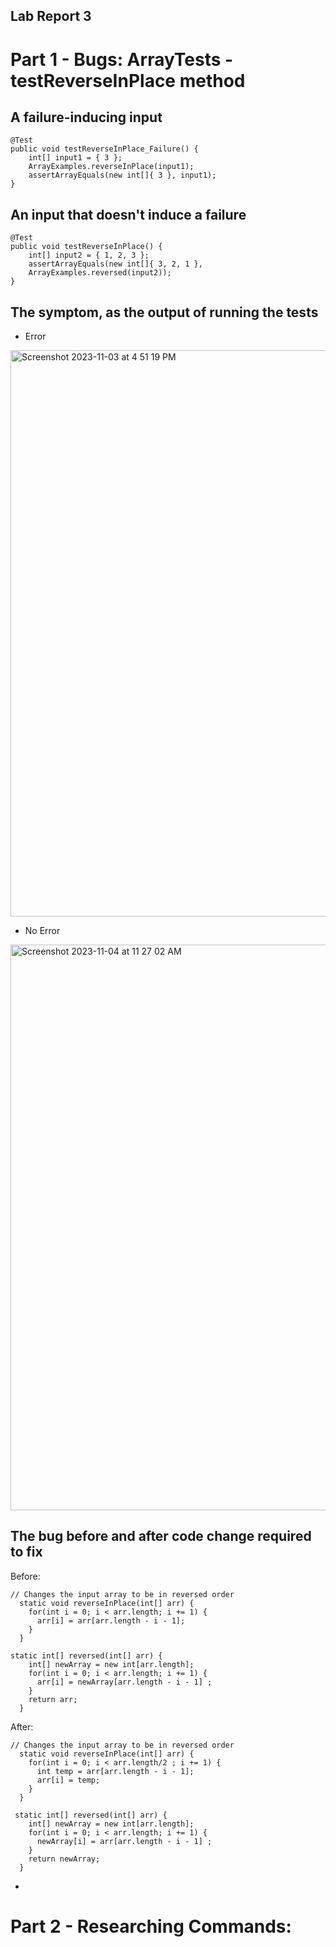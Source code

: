 ## Lab Report 3

# Part 1 - Bugs: ArrayTests - testReverseInPlace method

## A failure-inducing input
```
@Test 
public void testReverseInPlace_Failure() {
    int[] input1 = { 3 };
    ArrayExamples.reverseInPlace(input1);
    assertArrayEquals(new int[]{ 3 }, input1);
}
```

## An input that doesn't induce a failure
```
@Test 
public void testReverseInPlace() {
    int[] input2 = { 1, 2, 3 };
    assertArrayEquals(new int[]{ 3, 2, 1 },
    ArrayExamples.reversed(input2));
}
```
## The symptom, as the output of running the tests

- Error
<img width="906" alt="Screenshot 2023-11-03 at 4 51 19 PM" src="https://github.com/jasmine-le29/cse15l-lab-reports/assets/116687332/72b68e63-6176-492c-81b6-3e247a2c1028">

- No Error
<img width="905" alt="Screenshot 2023-11-04 at 11 27 02 AM" src="https://github.com/jasmine-le29/cse15l-lab-reports/assets/116687332/b80d2360-06ff-47dc-8eb3-857e152b7b22">


## The bug before and after code change required to fix

Before:
```
// Changes the input array to be in reversed order
  static void reverseInPlace(int[] arr) {
    for(int i = 0; i < arr.length; i += 1) {
      arr[i] = arr[arr.length - i - 1];
    }
  }
```
```
static int[] reversed(int[] arr) {
    int[] newArray = new int[arr.length];
    for(int i = 0; i < arr.length; i += 1) {
      arr[i] = newArray[arr.length - i - 1] ;
    }
    return arr;
  }
```

After:
```
// Changes the input array to be in reversed order
  static void reverseInPlace(int[] arr) {
    for(int i = 0; i < arr.length/2 ; i += 1) {
      int temp = arr[arr.length - i - 1];
      arr[i] = temp;
    }
  }
```
```
 static int[] reversed(int[] arr) {
    int[] newArray = new int[arr.length];
    for(int i = 0; i < arr.length; i += 1) {
      newArray[i] = arr[arr.length - i - 1] ;
    }
    return newArray;
  }
```

- 
# Part 2 - Researching Commands: 

